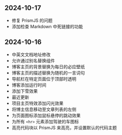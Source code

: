 ## 2024-10-17

- 修复 PrismJS 的问题
- 添加检查 Markdown 中死链接的功能

## 2024-10-16

- 中英文文档地址修改
- 允许通过别名替换组件
- 博客主页的背景替换为每日的必应壁纸
- 博客主页的描述替换为随机的一言词句
- 导航栏在特定页面位于顶部时透明
- 博客添加运行时间
- 添加下雪效果
- 最近更新
- 项目主页特效添加闪光效果
- 将博主信息移动至文章列表的左侧
- 为页面图标添加鼠标悬停的跳动效果
- 为所有 `<hr>` 元素添加驾驶的车图标
- 高亮代码块以 PrismJS 来高亮，并设置默认的代码主题
